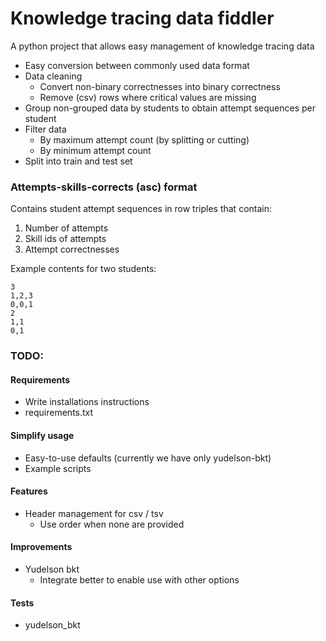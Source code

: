 # Knowledge tracing data fiddler
A python project that allows easy management of knowledge tracing data

 - Easy conversion between commonly used data format
 - Data cleaning 
   - Convert non-binary correctnesses into binary correctness
   - Remove (csv) rows where critical values are missing
 - Group non-grouped data by students to obtain attempt sequences per student
 - Filter data
   - By maximum attempt count (by splitting or cutting)
   - By minimum attempt count
 - Split into train and test set


 ### Attempts-skills-corrects (asc) format
 Contains student attempt sequences in row triples that contain:
 1. Number of attempts
 2. Skill ids of attempts
 3. Attempt correctnesses

Example contents for two students:
 ```
3
1,2,3
0,0,1
2
1,1
0,1
```

### TODO:
#### Requirements
 - Write installations instructions
 - requirements.txt
#### Simplify usage
 - Easy-to-use defaults (currently we have only yudelson-bkt)
 - Example scripts
#### Features
 - Header management for csv / tsv
    - Use order when none are provided
#### Improvements
 - Yudelson bkt
   - Integrate better to enable use with other options
#### Tests
 - yudelson_bkt
